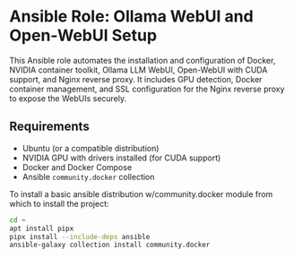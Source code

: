 # Ansible Role: Ollama WebUI and Open-WebUI Setup

This Ansible role automates the installation and configuration of Docker, NVIDIA container toolkit, Ollama LLM WebUI, Open-WebUI with CUDA support, and Nginx reverse proxy. It includes GPU detection, Docker container management, and SSL configuration for the Nginx reverse proxy to expose the WebUIs securely.

## Requirements

- Ubuntu (or a compatible distribution)
- NVIDIA GPU with drivers installed (for CUDA support)
- Docker and Docker Compose
- Ansible `community.docker` collection

To install a basic ansible distribution w/community.docker module from which to install the project:
```bash
cd ~
apt install pipx
pipx install --include-deps ansible
ansible-galaxy collection install community.docker
```

